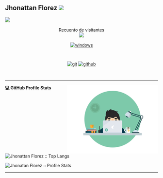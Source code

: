 ## Jhonattan Florez <img src="https://media.giphy.com/media/dxn6fRlTIShoeBr69N/giphy.gif" width="30">

[![](https://img.shields.io/badge/Gmail-jdflorez038@misena.edu.co-red)](https://mail.google.com/mail/u/0/?tab=km#inbox)
 
<p align="center">
  Recuento de visitantes<br>
  <img src="https://profile-counter.glitch.me/jhonatan2022/count.svg" />
</p>

<p align="center">
<a href="https://github.com/jhonatan2022">
<a href="https://github.com/jhonatan2022"><img src="https://img.shields.io/badge/windows-3795fa.svg?style=for-the-badge&logo=windows&logoColor=3795fa&labelColor=ffffff" alt="windows"></a>
</p><br>

<p align="center">
<a href="https://github.com/jhonatan2022"><img src="https://img.shields.io/badge/git-F05032.svg?style=for-the-badge&logo=git&logoColor=F05032&labelColor=ffffff" alt="git"></a>
<a href="https://github.com/jhonatan2022"><img src="https://img.shields.io/badge/github-black.svg?style=for-the-badge&logo=github&logoColor=black&labelColor=ffffff" alt="github"></a>

</p><br>

<hr>
<img src="https://github.com/nirala69/nirala69/blob/master/70804f7e25b11f29db904f2fa7b4cd9d.gif" width="300" align='right'>
<summary><b>💻 GitHub Profile Stats</b></summary>
<p><img src="https://github-readme-stats.vercel.app/api/top-langs/?username=jhonatan2022&langs_count=10&theme=tokyonight&layout=compact" alt="Jhonattan Florez :: Top Langs" /></p>

<p><img src="https://github-readme-stats.vercel.app/api?username=jhonatan2022&show_icons=true&theme=synthwave" alt="Jhonatan Florez :: Profile Stats" width="400" /></p>
<hr>
